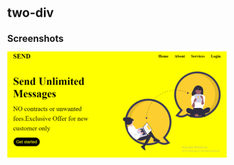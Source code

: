 # two-div

## Screenshots

![App Screenshot](https://github.com/sagarDhuri999/two-div/blob/main/Screenshot%20img.png)
